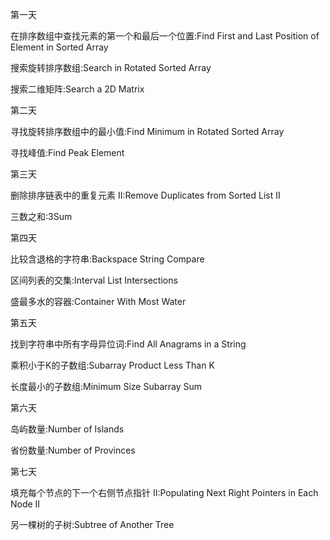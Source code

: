 第一天

在排序数组中查找元素的第一个和最后一个位置:Find First and Last Position of Element in Sorted Array

搜索旋转排序数组:Search in Rotated Sorted Array

搜索二维矩阵:Search a 2D Matrix

第二天

寻找旋转排序数组中的最小值:Find Minimum in Rotated Sorted Array

寻找峰值:Find Peak Element

第三天

删除排序链表中的重复元素 II:Remove Duplicates from Sorted List II

三数之和:3Sum

第四天

比较含退格的字符串:Backspace String Compare

区间列表的交集:Interval List Intersections

盛最多水的容器:Container With Most Water

第五天

找到字符串中所有字母异位词:Find All Anagrams in a String

乘积小于K的子数组:Subarray Product Less Than K

长度最小的子数组:Minimum Size Subarray Sum

第六天

岛屿数量:Number of Islands

省份数量:Number of Provinces

第七天

填充每个节点的下一个右侧节点指针 II:Populating Next Right Pointers in Each Node II

另一棵树的子树:Subtree of Another Tree

